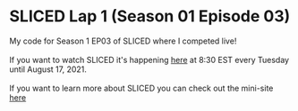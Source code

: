 # SLICED Lap 1 (Season 01 Episode 03)
My code for Season 1 EP03 of SLICED where I competed live! <br>
<br>
If you want to watch SLICED it's happening [here](https://www.twitch.tv/nickwan_datasci) at 8:30 EST every Tuesday until August 17, 2021. <br>
<br>
If you want to learn more about SLICED you can check out the mini-site [here](https://www.notion.so/SLICED-Show-c7bd26356e3a42279e2dfbafb0480073)
